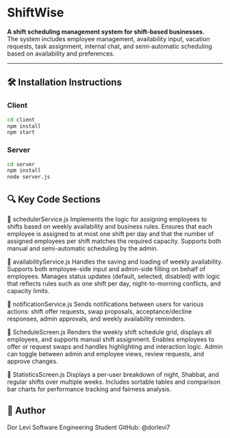 # ShiftWise

**A shift scheduling management system for shift-based businesses.**  
The system includes employee management, availability input, vacation requests, task assignment, internal chat, and semi-automatic scheduling based on availability and preferences.

---

## 🛠️ Installation Instructions

### Client

```bash
cd client
npm install
npm start
```

### Server

```bash
cd server
npm install
node server.js
```

## 🔍 Key Code Sections

🔹 schedulerService.js
Implements the logic for assigning employees to shifts based on weekly availability and business rules. Ensures that each employee is assigned to at most one shift per day and that the number of assigned employees per shift matches the required capacity. Supports both manual and semi-automatic scheduling by the admin.

🔹 availabilityService.js
Handles the saving and loading of weekly availability. Supports both employee-side input and admin-side filling on behalf of employees. Manages status updates (default, selected, disabled) with logic that reflects rules such as one shift per day, night-to-morning conflicts, and capacity limits.

🔹 notificationService.js
Sends notifications between users for various actions: shift offer requests, swap proposals, acceptance/decline responses, admin approvals, and weekly availability reminders.

🔹 ScheduleScreen.js
Renders the weekly shift schedule grid, displays all employees, and supports manual shift assignment. Enables employees to offer or request swaps and handles highlighting and interaction logic. Admin can toggle between admin and employee views, review requests, and approve changes.

🔹 StatisticsScreen.js
Displays a per-user breakdown of night, Shabbat, and regular shifts over multiple weeks. Includes sortable tables and comparison bar charts for performance tracking and fairness analysis.

## 👤 Author

Dor Levi
Software Engineering Student
GitHub: @dorlevi7
